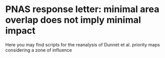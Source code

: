 # PNAS response letter: minimal area overlap does not imply minimal impact

Here you may find scripts for the reanalysis of Dunnet et al. priority maps considering a zone of influence
